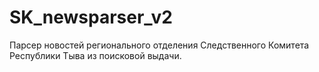 # SK_newsparser_v2
Парсер новостей регионального отделения Следственного Комитета Республики Тыва из поисковой выдачи. 
